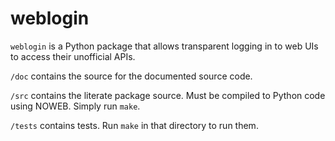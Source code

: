 # weblogin

`weblogin` is a Python package that allows transparent logging in to web UIs to 
access their unofficial APIs.

`/doc` contains the source for the documented source code.

`/src` contains the literate package source. Must be compiled to Python code 
using NOWEB. Simply run `make`.

`/tests` contains tests. Run `make` in that directory to run them.
